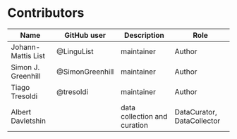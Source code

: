 # Contributors

Name | GitHub user | Description | Role
--- | --- | --- | ---
Johann-Mattis List | @LinguList | maintainer | Author
Simon J. Greenhill | @SimonGreenhill | maintainer | Author
Tiago Tresoldi | @tresoldi | maintainer | Author
Albert Davletshin | | data collection and curation | DataCurator, DataCollector
